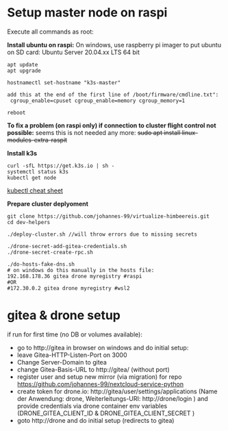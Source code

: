 # Setup master node on raspi

Execute all commands as root:

**Install ubuntu on raspi:** On windows, use raspberry pi imager to put ubuntu on SD card: Ubuntu Server 20.04.xx LTS 64 bit 


```
apt update
apt upgrade
```

```
hostnamectl set-hostname "k3s-master"
```

```
add this at the end of the first line of /boot/firmware/cmdline.txt":
 cgroup_enable=cpuset cgroup_enable=memory cgroup_memory=1
```
```
reboot
```

**To fix a problem (on raspi only) if connection to cluster flight control not possible:**
seems this is not needed any more:
~~sudo apt install linux-modules-extra-raspit~~ 


**Install k3s**

```
curl -sfL https://get.k3s.io | sh -
systemctl status k3s
kubectl get node
```
 
[kubectl cheat sheet](https://kubernetes.io/docs/reference/kubectl/cheatsheet/)

**Prepare cluster deplyoment**

```
git clone https://github.com/johannes-99/virtualize-himbeereis.git
cd dev-helpers

./deploy-cluster.sh //will throw errors due to missing secrets

./drone-secret-add-gitea-credentials.sh
./drone-secret-create-rpc.sh

./do-hosts-fake-dns.sh 
# on windows do this manually in the hosts file:
192.168.178.36 gitea drone myregistry #raspi 
#OR 
#172.30.0.2 gitea drone myregistry #wsl2
```

# gitea & drone setup 
if run for first time (no DB or volumes available): 
 * go to http://gitea in browser on windows and do initial setup:
 * leave Gitea-HTTP-Listen-Port on 3000
 * Change Server-Domain to   gitea
 * change Gitea-Basis-URL to http://gitea/         (without port)
 * register user and setup new mirror (via migration) for repo https://github.com/johannes-99/nextcloud-service-python
 * create token for drone.io:  http://gitea/user/settings/applications (Name der Anwendung: drone, Weiterleitungs-URI: http://drone/login ) and provide credentials via drone container env variables (DRONE_GITEA_CLIENT_ID & DRONE_GITEA_CLIENT_SECRET )
 * goto http://drone and do initial setup (redirects to gitea)


